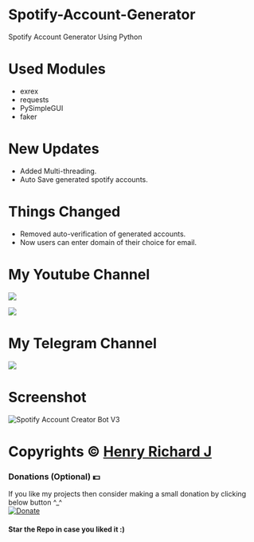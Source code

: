 # Spotify-Account-Generator

Spotify Account Generator Using Python

# Used Modules

- exrex
- requests
- PySimpleGUI
- faker

# New Updates

- Added Multi-threading.
- Auto Save generated spotify accounts.

# Things Changed

- Removed auto-verification of generated accounts.
- Now users can enter domain of their choice for email.

# My Youtube Channel

[![](https://img.shields.io/badge/Subscribe-red?style=for-the-badge&logo=YouTube)](https://www.youtube.com/channel/UCVGasc5jr45eZUpZNHvbtWQ)

[![](https://img.shields.io/youtube/channel/subscribers/UCVGasc5jr45eZUpZNHvbtWQ?style=social)](https://www.youtube.com/channel/UCVGasc5jr45eZUpZNHvbtWQ)

# My Telegram Channel

[![](https://img.shields.io/badge/Telegram-Join%20Now-blue?style=for-the-badge&logo=Telegram)](https://t.me/cracked4free)

# Screenshot

![Spotify Account Creator Bot V3](https://user-images.githubusercontent.com/68910039/153369621-f859f71c-38ef-44c5-9554-6ed9827fb9df.png)

# Copyrights © [Henry Richard J](https://github.com/henry-richard7)

### Donations (Optional) 💵

If you like my projects then consider making a small donation by clicking below button ^\_^
<br/>
[![Donate](https://img.shields.io/badge/Donate-PayPal-blue.svg)](https://www.paypal.com/paypalme/henryrics)

#### Star the Repo in case you liked it :)
